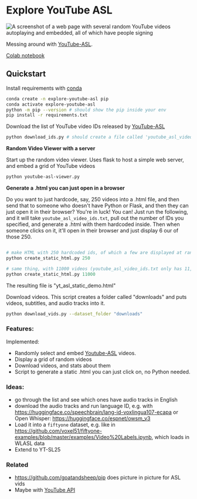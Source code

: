 # Explore YouTube ASL

![A screenshot of a web page with several random YouTube videos autoplaying and embedded, all of which have people signing](random_asl_videos.png)

Messing around with [YouTube-ASL](https://github.com/google-research/google-research/tree/master/youtube_asl).

[Colab notebook](https://colab.research.google.com/drive/1OBOyclRuMyjIIL15LKgRGPx3ArzpAv1F?usp=sharing)

## Quickstart

Install requirements with [conda](https://docs.anaconda.com/miniconda/)

```bash
conda create -n explore-youtube-asl pip
conda activate explore-youtube-asl
python -m pip --version # should show the pip inside your env
pip install -r requirements.txt
```

Download the list of YouTube video IDs released by [YouTube-ASL](https://proceedings.neurips.cc/paper_files/paper/2023/hash/5c61452daca5f0c260e683b317d13a3f-Abstract-Datasets_and_Benchmarks.html)

```bash
python download_ids.py # should create a file called 'youtube_asl_video_ids.txt'
```

**Random Video Viewer with a server**

Start up the random video viewer. Uses flask to host a simple web server, and embed a grid of YouTube videos

```bash
python youtube-asl-viewer.py
```

**Generate a .html you can just open in a browser**

Do you want to just hardcode, say, 250 videos into a .html file, and then send that to someone who doesn't have Python or Flask, and then they can just open it in their browser? You're in luck! You can! Just run the following, and it will take `youtube_asl_video_ids.txt`, pull out the number of IDs you specified, and generate a .html with them hardcoded inside. Then when someone clicks on it, it'll open in their browser and just display 6 our of those 250.

```python

# make HTML with 250 hardcoded ids, of which a few are displayed at random every time you reload the page
python create_static_html.py 250

# same thing, with 11000 videos (youtube_asl_video_ids.txt only has 11,096). Resulting html is 155 kb or so!
python create_static_html.py 11000
```

The resulting file is "yt_asl_static_demo.html"

Download videos. This script creates a folder called "downloads" and puts videos, subtitles, and audio tracks into it. 

```bash
python download_vids.py --dataset_folder "downloads"
```

### Features:

Implemented:

* Randomly select and embed [Youtube-ASL](https://github.com/google-research/google-research/tree/master/youtube_asl) videos.
* Display a grid of random videos
* Download videos, and stats about them
* Script to generate a static .html you can just click on, no Python needed.

### Ideas: 

* go through the list and see which ones have audio tracks in English
* download the audio tracks and run language ID, e.g. with https://huggingface.co/speechbrain/lang-id-voxlingua107-ecapa or Open Whisper: https://huggingface.co/espnet/owsm_v3
* Load it into a `fiftyone` dataset, e.g. like in https://github.com/voxel51/fiftyone-examples/blob/master/examples/Video%20Labels.ipynb, which loads in WLASL data
* Extend to YT-SL25

### Related

* https://github.com/goatandsheep/pip does picture in picture for ASL vids
* Maybe with [YouTube API](https://developers.google.com/youtube/iframe_api_reference#seekTo)
